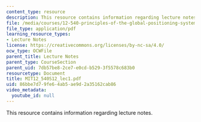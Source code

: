```yaml
---
content_type: resource
description: This resource contains information regarding lecture notes.
file: /media/courses/12-540-principles-of-the-global-positioning-system-spring-2012/86bbe7d79fe64ab5ae9d2a35162cab86_MIT12_540S12_lec1.pdf
file_type: application/pdf
learning_resource_types:
- Lecture Notes
license: https://creativecommons.org/licenses/by-nc-sa/4.0/
ocw_type: OCWFile
parent_title: Lecture Notes
parent_type: CourseSection
parent_uid: 7db57be8-2ce7-e0cd-b529-3f5578c683b0
resourcetype: Document
title: MIT12_540S12_lec1.pdf
uid: 86bbe7d7-9fe6-4ab5-ae9d-2a35162cab86
video_metadata:
  youtube_id: null
---
```

This resource contains information regarding lecture notes.